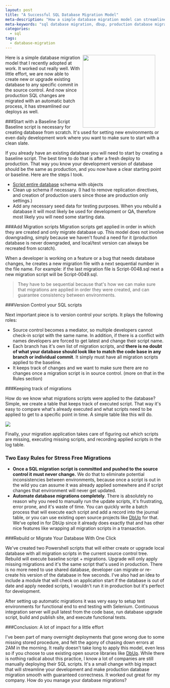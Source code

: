 ```yaml
---
layout: post
title: "A Successful SQL Database Migration Model"
meta-description: "How a simple database migration model can streamline deployments and eliminate frustrations regarding SQL changes."
meta-keywords: "sql database migration, dbup, production database migration"
categories: 
  - sql
tags:
  - database-migration
---
```



<img src="/uploads/2014/04/database-migration.png" style="float:right; margin-right:30px; width:229px !important;" />

Here is a simple database migration model that I recently adopted at work. It worked out really well. With little effort, we are now able to create new or upgrade existing database to any specific commit in the source control. And now since production SQL changes are migrated with an automatic batch process, it has streamlined our deploys as well.

###Start with a Baseline Script
Baseline script is necessary for creating database from scratch. It's used for setting new environments or even daily development work where you want to make sure to start with a clean slate.

If you already have an existing database you will need to start by creating a baseline script. The best time to do that is after a fresh deploy to production. That way you know your development version of database should be the same as production, and you now have a clear starting point or baseline. Here are the steps I took.


- [Script entire database](http://blog.sqlauthority.com/2011/05/07/sql-server-2008-2008-r2-create-script-to-copy-database-schema-and-all-the-objects-data-schema-stored-procedure-functions-triggers-tables-views-constraints-and-all-other-database-objects/) schema with objects
- Clean up schema if necessary. (I had to remove replication directives, and creation of  production users since those are production only settings.)
- Add any necessary seed data for testing purposes. When you rebuild a database it will most likely be used for development or QA, therefore most likely you will need some starting data.



###Add Migration scripts
Migration scripts get applied in order in which they are created and only migrate database up. This model does not involve downgrading, simply because we haven't found a need for it (production database is never downgraded, and local/test version can always be recreated from scratch).

When a developer is working on a feature or a bug that needs database changes, he creates a new migration file with a next sequential number in the file name. For example: if the last migration file is Script-0048.sql next a new migration script will be Script-0049.sql. 
> They have to be sequential because that's how we can make sure that migrations are applied in order they were created, and can guarantee consistency between environments. 

###Version Control your SQL scripts

Next important piece is to version control your scripts. It plays the following roles:


- Source control becomes a mediator, so multiple developers cannot check-in script with the same name. In addition, if there is a conflict with names developers are forced to get latest and change their script name.
- Each branch has it's own list of migration scripts, and **there is no doubt of what your database should look like to match the code base in any branch or individual commit**. It simply must have all migration scripts applied to the baseline.
- It keeps track of changes and we want to make sure there are no changes once a migration script is in source control. (more on that in the Rules section)

###Keeping track of migrations

How do we know what migrations scripts were applied to the database? Simple, we create a table that keeps track of executed script.  That way it's easy to compare what's already executed and what scripts need to be applied to get to a specific point in time. A simple table like this will do. 

![](/uploads/2014/04/AppliedScriptsTable.png)

Finally, your migration application takes care of figuring out which scripts are missing, executing missing scripts, and recording applied scripts in the log table.

### Two Easy Rules for Stress Free Migrations


- **Once a SQL migration script is committed and pushed to the source control it must never change.** We do that to eliminate potential inconsistencies between environments, because once a script is out in the wild you can assume it was already applied somewhere and if script changes that environment will never get updated. 
- **Automate database migrations completely**. There is absolutely no reason why you need to manually run the update scripts, it's frustrating, error prone, and it's waste of time. You can quickly write a batch process that will execute each script and add a record into the journal table, or you can use existing open source projects like [DbUp](http://dbup.github.io/) for that. We've opted in for DbUp since it already does exactly that and has other nice features like wrapping all migration scripts in a transaction. 

###Rebuild or Migrate Your Database With One Click

We've created two Powershell scripts that will either create or upgrade local database with all migration scripts in the current source control tree. Rebuild will execute baseline script + migrations. Upgrade will only apply missing migrations and it's the same script that's used in production. There is no more need to use shared database, developer can migrate or re-create his version of the database in few seconds. I've also had an idea to include a module that will check on application start if the database is out of date and apply needed scripts, I wouldn't run it in production but it's perfect for development.

After setting up automatic migrations it was very easy to setup test environments for functional end to end testing with Selenium. Continuous integration server will pull latest from the code base, run database upgrade script, build and publish site, and execute functional tests. 

###Conclusion: A lot of impact for a little effort

I've been part of many overnight deployments that gone wrong due to some missing stored procedure, and felt the agony of chasing down errors at 2AM in the morning. It really doesn't take long to apply this model, even less so if you choose to use existing open source libraries like [DbUp](http://dbup.github.io/). While there is nothing radical about this practice, I know a lot of companies are still manually deploying their SQL scripts. It's a small change with big impact that will streamline your development and make production database migration smooth with guaranteed correctness. It worked out great for my company. How do you manage your database migrations?

